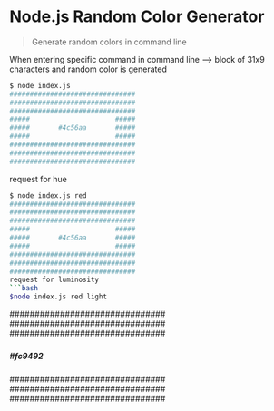 # Node.js Random Color Generator

> Generate random colors in command line

When entering specific command in command line --> block of 31x9 characters and random color is generated

```bash
$ node index.js
###############################
###############################
###############################
#####                     #####
#####       #4c56aa       #####
#####                     #####
###############################
###############################
###############################

```

request for hue

````bash
$ node index.js red
###############################
###############################
###############################
#####                     #####
#####       #4c56aa       #####
#####                     #####
###############################
###############################
###############################
request for luminosity
```bash
$node index.js red light
````

###############################
###############################
###############################

#####

##### #fc9492

#####

###############################
###############################
###############################
